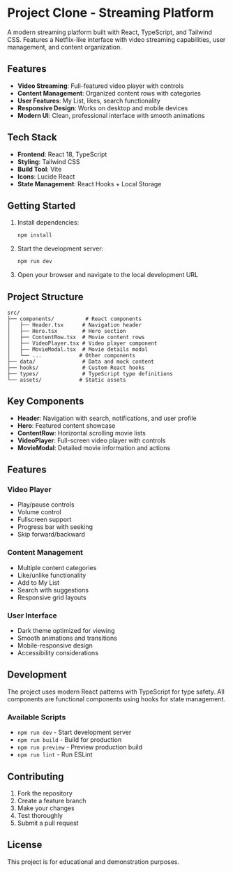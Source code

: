 # Project Clone - Streaming Platform

A modern streaming platform built with React, TypeScript, and Tailwind CSS. Features a Netflix-like interface with video streaming capabilities, user management, and content organization.

## Features

- **Video Streaming**: Full-featured video player with controls
- **Content Management**: Organized content rows with categories
- **User Features**: My List, likes, search functionality
- **Responsive Design**: Works on desktop and mobile devices
- **Modern UI**: Clean, professional interface with smooth animations

## Tech Stack

- **Frontend**: React 18, TypeScript
- **Styling**: Tailwind CSS
- **Build Tool**: Vite
- **Icons**: Lucide React
- **State Management**: React Hooks + Local Storage

## Getting Started

1. Install dependencies:
   ```bash
   npm install
   ```

2. Start the development server:
   ```bash
   npm run dev
   ```

3. Open your browser and navigate to the local development URL

## Project Structure

```
src/
├── components/          # React components
│   ├── Header.tsx      # Navigation header
│   ├── Hero.tsx        # Hero section
│   ├── ContentRow.tsx  # Movie content rows
│   ├── VideoPlayer.tsx # Video player component
│   ├── MovieModal.tsx  # Movie details modal
│   └── ...            # Other components
├── data/               # Data and mock content
├── hooks/              # Custom React hooks
├── types/              # TypeScript type definitions
└── assets/            # Static assets
```

## Key Components

- **Header**: Navigation with search, notifications, and user profile
- **Hero**: Featured content showcase
- **ContentRow**: Horizontal scrolling movie lists
- **VideoPlayer**: Full-screen video player with controls
- **MovieModal**: Detailed movie information and actions

## Features

### Video Player
- Play/pause controls
- Volume control
- Fullscreen support
- Progress bar with seeking
- Skip forward/backward

### Content Management
- Multiple content categories
- Like/unlike functionality
- Add to My List
- Search with suggestions
- Responsive grid layouts

### User Interface
- Dark theme optimized for viewing
- Smooth animations and transitions
- Mobile-responsive design
- Accessibility considerations

## Development

The project uses modern React patterns with TypeScript for type safety. All components are functional components using hooks for state management.

### Available Scripts

- `npm run dev` - Start development server
- `npm run build` - Build for production
- `npm run preview` - Preview production build
- `npm run lint` - Run ESLint

## Contributing

1. Fork the repository
2. Create a feature branch
3. Make your changes
4. Test thoroughly
5. Submit a pull request

## License

This project is for educational and demonstration purposes.